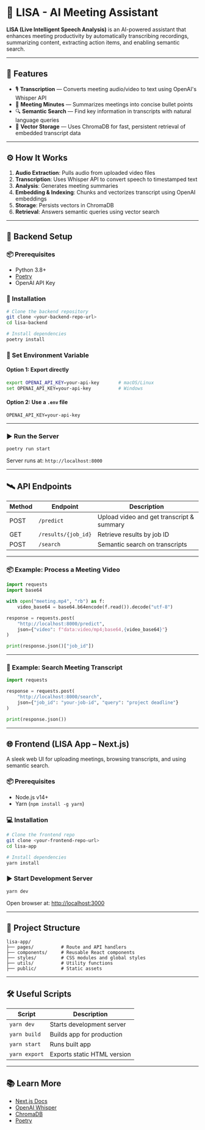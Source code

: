 
# 🤖 LISA - AI Meeting Assistant

**LISA (Live Intelligent Speech Analysis)** is an AI-powered assistant that enhances meeting productivity by automatically transcribing recordings, summarizing content, extracting action items, and enabling semantic search.

---

## 🚀 Features

- 🎙 **Transcription** — Converts meeting audio/video to text using OpenAI's Whisper API  
- 📝 **Meeting Minutes** — Summarizes meetings into concise bullet points   
- 🔍 **Semantic Search** — Find key information in transcripts with natural language queries  
- 🧠 **Vector Storage** — Uses ChromaDB for fast, persistent retrieval of embedded transcript data  

---

## ⚙️ How It Works

1. **Audio Extraction**: Pulls audio from uploaded video files  
2. **Transcription**: Uses Whisper API to convert speech to timestamped text  
3. **Analysis**: Generates meeting summaries   
4. **Embedding & Indexing**: Chunks and vectorizes transcript using OpenAI embeddings  
5. **Storage**: Persists vectors in ChromaDB  
6. **Retrieval**: Answers semantic queries using vector search  

---

## 🔧 Backend Setup

### 📦 Prerequisites

- Python 3.8+
- [Poetry](https://python-poetry.org/docs/#installation)
- OpenAI API Key

### 🧪 Installation

```bash
# Clone the backend repository
git clone <your-backend-repo-url>
cd lisa-backend

# Install dependencies
poetry install
```

### 🔐 Set Environment Variable

#### Option 1: Export directly

```bash
export OPENAI_API_KEY=your-api-key       # macOS/Linux
set OPENAI_API_KEY=your-api-key          # Windows
```

#### Option 2: Use a `.env` file

```env
OPENAI_API_KEY=your-api-key
```

---

### ▶️ Run the Server

```bash
poetry run start
```

Server runs at: `http://localhost:8000`

---

## 🛰 API Endpoints

| Method | Endpoint           | Description                                   |
|--------|--------------------|-----------------------------------------------|
| POST   | `/predict`         | Upload video and get transcript & summary     |
| GET    | `/results/{job_id}`| Retrieve results by job ID                    |
| POST   | `/search`          | Semantic search on transcripts                |

---

### 📦 Example: Process a Meeting Video

```python
import requests
import base64

with open("meeting.mp4", "rb") as f:
    video_base64 = base64.b64encode(f.read()).decode("utf-8")

response = requests.post(
    "http://localhost:8000/predict",
    json={"video": f"data:video/mp4;base64,{video_base64}"}
)

print(response.json()["job_id"])
```

---

### 🔎 Example: Search Meeting Transcript

```python
import requests

response = requests.post(
    "http://localhost:8000/search",
    json={"job_id": "your-job-id", "query": "project deadline"}
)

print(response.json())
```

---

## 🌐 Frontend (LISA App – Next.js)

A sleek web UI for uploading meetings, browsing transcripts, and using semantic search.

### 📦 Prerequisites

- Node.js v14+
- Yarn (`npm install -g yarn`)

### 💻 Installation

```bash
# Clone the frontend repo
git clone <your-frontend-repo-url>
cd lisa-app

# Install dependencies
yarn install
```

### ▶️ Start Development Server

```bash
yarn dev
```

Open browser at: [http://localhost:3000](http://localhost:3000)

---

## 📁 Project Structure

```
lisa-app/
├── pages/          # Route and API handlers
├── components/     # Reusable React components
├── styles/         # CSS modules and global styles
├── utils/          # Utility functions
├── public/         # Static assets
```

---

## 🛠 Useful Scripts

| Script       | Description                  |
|--------------|------------------------------|
| `yarn dev`   | Starts development server    |
| `yarn build` | Builds app for production    |
| `yarn start` | Runs built app               |
| `yarn export`| Exports static HTML version  |

---

## 📚 Learn More

- [Next.js Docs](https://nextjs.org/docs)
- [OpenAI Whisper](https://openai.com/research/whisper)
- [ChromaDB](https://www.trychroma.com/)
- [Poetry](https://python-poetry.org/)


